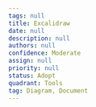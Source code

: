 ```yaml
---
tags: null
title: Excalidraw
date: null
description: null
authors: null
confidence: Moderate
assign: null
priority: null
status: Adopt
quadrant: Tools
tag: Diagram, Document
---
```


